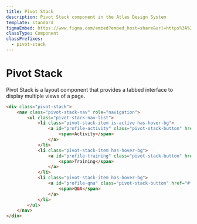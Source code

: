 ```yaml
---
title: Pivot Stack
description: Pivot Stack component in the Atlas Design System
template: standard
figmaEmbed: https://www.figma.com/embed?embed_host=share&url=https%3A%2F%2Fwww.figma.com%2Ffile%2FuVA2amRR71yJZ0GS6RI6zL%2F%25F0%259F%258C%259E-Atlas-Design-Library%3Fnode-id%3D2373%253A7743%26t%3DsDMM7LXwbJhYa2fx-1
classType: Component
classPrefixes:
  - pivot-stack
---
```


# Pivot Stack

Pivot Stack is a layout component that provides a tabbed interface to display multiple views of a page.

```html
<div class="pivot-stack">
	<nav class="pivot-stack-nav" role="navigation">
		<ul class="pivot-stack-nav-list">
			<li class="pivot-stack-item is-active has-hover-bg">
				<a id="profile-activity" class="pivot-stack-button" href="#">
					<span>Activity</span>
				</a>
			</li>
			<li class="pivot-stack-item has-hover-bg">
				<a id="profile-training" class="pivot-stack-button" href="#">
					<span>Training</span>
				</a>
			</li>
			<li class="pivot-stack-item has-hover-bg">
				<a id="profile-qna" class="pivot-stack-button" href="#">
					<span>Q&A</span>
				</a>
			</li>
		</ul>
	</nav>
</div>
```
